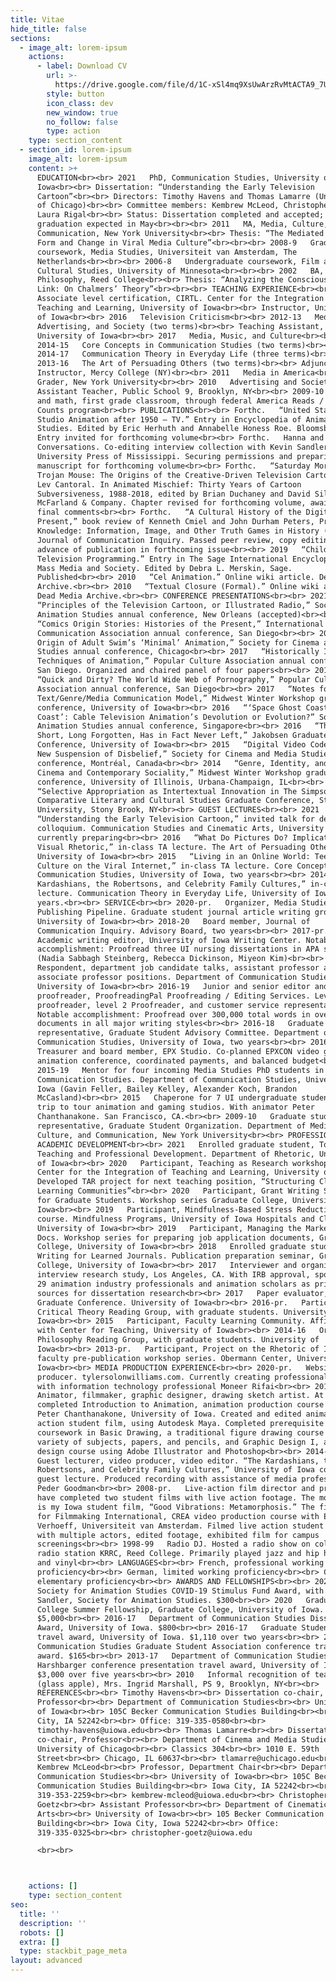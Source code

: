 ```yaml
---
title: Vitae
hide_title: false
sections:
  - image_alt: lorem-ipsum
    actions:
      - label: Download CV
        url: >-
          https://drive.google.com/file/d/1C-xSl4mq9XsUwArzRvMtACTA9_7URBsF/view?usp=sharing
        style: button
        icon_class: dev
        new_window: true
        no_follow: false
        type: action
    type: section_content
  - section_id: lorem-ipsum
    image_alt: lorem-ipsum
    content: >+
      EDUCATION<br><br> 2021   PhD, Communication Studies, University of
      Iowa<br><br> Dissertation: “Understanding the Early Television
      Cartoon”<br><br> Directors: Timothy Havens and Thomas Lamarre (University
      of Chicago)<br><br> Committee members: Kembrew McLeod, Christopher Goetz,
      Laura Rigal<br><br> Status: Dissertation completed and accepted;
      graduation expected in May<br><br><br> 2011   MA, Media, Culture, and
      Communication, New York University<br><br> Thesis: “The Mediated Meme:
      Form and Change in Viral Media Culture”<br><br><br> 2008-9   Graduate
      coursework, Media Studies, Universiteit van Amsterdam, The
      Netherlands<br><br><br> 2006-8   Undergraduate coursework, Film and
      Cultural Studies, University of Minnesota<br><br><br> 2002   BA,
      Philosophy, Reed College<br><br> Thesis: “Analyzing the Conscious-Physical
      Link: On Chalmers’ Theory”<br><br><br> TEACHING EXPERIENCE<br><br> Exp.  
      Associate level certification, CIRTL. Center for the Integration of
      Teaching and Learning, University of Iowa<br><br> Instructor, University
      of Iowa<br><br> 2016   Television Criticism<br><br> 2012-13   Media,
      Advertising, and Society (two terms)<br><br> Teaching Assistant,
      University of Iowa<br><br> 2017   Media, Music, and Culture<br><br>
      2014-15   Core Concepts in Communication Studies (two terms)<br><br>
      2014-17   Communication Theory in Everyday Life (three terms)<br><br>
      2013-16   The Art of Persuading Others (two terms)<br><br> Adjunct
      Instructor, Mercy College (NY)<br><br> 2011   Media in America<br><br>
      Grader, New York University<br><br> 2010   Advertising and Society<br><br>
      Assistant Teacher, Public School 9, Brooklyn, NY<br><br> 2009-10   Reading
      and math, first grade classroom, through federal America Reads / America
      Counts program<br><br> PUBLICATIONS<br><br> Forthc.   “United States
      Studio Animation after 1950 – TV.” Entry in Encyclopedia of Animation
      Studies. Edited by Eric Herhuth and Annabelle Honess Roe. Bloomsbury.
      Entry invited for forthcoming volume<br><br> Forthc.   Hanna and Barbera:
      Conversations. Co-editing interview collection with Kevin Sandler.
      University Press of Mississippi. Securing permissions and preparing
      manuscript for forthcoming volume<br><br> Forthc.   “Saturday Morning
      Trojan Mouse: The Origins of the Creative-Driven Television Cartoon.” With
      Lev Cantoral. In Animated Mischief: Thirty Years of Cartoon
      Subversiveness, 1988-2018, edited by Brian Duchaney and David Silverman.
      McFarland & Company. Chapter revised for forthcoming volume, awaiting
      final comments<br><br> Forthc.   “A Cultural History of the Digital
      Present,” book review of Kenneth Cmiel and John Durham Peters, Promiscuous
      Knowledge: Information, Image, and Other Truth Games in History (2020).
      Journal of Communication Inquiry. Passed peer review, copy editing in
      advance of publication in forthcoming issue<br><br> 2019   “Children’s
      Television Programming.” Entry in The Sage International Encyclopedia of
      Mass Media and Society. Edited by Debra L. Merskin, Sage.
      Published<br><br> 2010   “Cel Animation.” Online wiki article. Dead Media
      Archive.<br><br> 2010   “Textual Closure (Formal).” Online wiki article.
      Dead Media Archive.<br><br> CONFERENCE PRESENTATIONS<br><br> 2021  
      “Principles of the Television Cartoon, or Illustrated Radio,” Society for
      Animation Studies annual conference, New Orleans (accepted)<br><br> 2017  
      “Comics Origin Stories: Histories of the Present,” International
      Communication Association annual conference, San Diego<br><br> 2017   “The
      Origin of Adult Swim’s ‘Minimal’ Animation,” Society for Cinema and Media
      Studies annual conference, Chicago<br><br> 2017   “Historically Innovative
      Techniques of Animation,” Popular Culture Association annual conference,
      San Diego. Organized and chaired panel of four papers<br><br> 2017  
      “Quick and Dirty? The World Wide Web of Pornography,” Popular Culture
      Association annual conference, San Diego<br><br> 2017   “Notes for a
      Text/Genre/Media Communication Model,” Midwest Winter Workshop graduate
      conference, University of Iowa<br><br> 2016   “‘Space Ghost Coast to
      Coast’: Cable Television Animation’s Devolution or Evolution?” Society for
      Animation Studies annual conference, Singapore<br><br> 2016   “The Film
      Short, Long Forgotten, Has in Fact Never Left,” Jakobsen Graduate
      Conference, University of Iowa<br><br> 2015   “Digital Video Codecs: The
      New Suspension of Disbelief,” Society for Cinema and Media Studies annual
      conference, Montréal, Canada<br><br> 2014   “Genre, Identity, and Culture:
      Cinema and Contemporary Sociality,” Midwest Winter Workshop graduate
      conference, University of Illinois, Urbana-Champaign, IL<br><br> 2010  
      “Selective Appropriation as Intertextual Innovation in The Simpsons,”
      Comparative Literary and Cultural Studies Graduate Conference, Stony Brook
      University, Stony Brook, NY<br><br> GUEST LECTURES<br><br> 2021  
      “Understanding the Early Television Cartoon,” invited talk for department
      colloquium. Communication Studies and Cinematic Arts, University of Iowa,
      currently preparing<br><br> 2016   “What Do Pictures Do? Implications for
      Visual Rhetoric,” in-class TA lecture. The Art of Persuading Others,
      University of Iowa<br><br> 2015   “Living in an Online World: Teenage
      Culture on the Viral Internet,” in-class TA lecture. Core Concepts in
      Communication Studies, University of Iowa, two years<br><br> 2014-8   “The
      Kardashians, the Robertsons, and Celebrity Family Cultures,” in-class TA
      lecture. Communication Theory in Everyday Life, University of Iowa, four
      years.<br><br> SERVICE<br><br> 2020-pr.   Organizer, Media Studies
      Publishing Pipeline. Graduate student journal article writing group,
      University of Iowa<br><br> 2018-20   Board member, Journal of
      Communication Inquiry. Advisory Board, two years<br><br> 2017-pr.  
      Academic writing editor, University of Iowa Writing Center. Notable
      accomplishment: Proofread three UI nursing dissertations in APA style
      (Nadia Sabbagh Steinberg, Rebecca Dickinson, Miyeon Kim)<br><br> 2017-18  
      Respondent, department job candidate talks, assistant professor and
      associate professor positions. Department of Communication Studies,
      University of Iowa<br><br> 2016-19   Junior and senior editor and
      proofreader, ProofreadingPal Proofreading / Editing Services. Level 1
      proofreader, level 2 Proofreader, and customer service representative.
      Notable accomplishment: Proofread over 300,000 total words in over 200
      documents in all major writing styles<br><br> 2016-18   Graduate student
      representative, Graduate Student Advisory Committee. Department of
      Communication Studies, University of Iowa, two years<br><br> 2016-17  
      Treasurer and board member, EPX Studio. Co-planned EPXCON video game and
      animation conference, coordinated payments, and balanced budget<br><br>
      2015-19   Mentor for four incoming Media Studies PhD students in
      Communication Studies. Department of Communication Studies, University of
      Iowa (Gavin Feller, Bailey Kelley, Alexander Koch, Brandon
      McCasland)<br><br> 2015   Chaperone for 7 UI undergraduate students on
      trip to tour animation and gaming studios. With animator Peter
      Chanthanakone. San Francisco, CA.<br><br> 2009-10   Graduate student
      representative, Graduate Student Organization. Department of Media,
      Culture, and Communication, New York University<br><br> PROFESSIONAL AND
      ACADEMIC DEVELOPMENT<br><br> 2021   Enrolled graduate student, Topics in
      Teaching and Professional Development. Department of Rhetoric, University
      of Iowa<br><br> 2020   Participant, Teaching as Research workshop series.
      Center for the Integration of Teaching and Learning, University of Iowa.
      Developed TAR project for next teaching position, “Structuring Classroom
      Learning Communities”<br><br> 2020   Participant, Grant Writing Seminar
      for Graduate Students. Workshop series Graduate College, University of
      Iowa<br><br> 2019   Participant, Mindfulness-Based Stress Reduction
      course. Mindfulness Programs, University of Iowa Hospitals and Clinics,
      University of Iowa<br><br> 2019   Participant, Managing the Market – Job
      Docs. Workshop series for preparing job application documents, Graduate
      College, University of Iowa<br><br> 2018   Enrolled graduate student,
      Writing for Learned Journals. Publication preparation seminar, Graduate
      College, University of Iowa<br><br> 2017   Interviewer and organizer,
      interview research study, Los Angeles, CA. With IRB approval, spoke with
      29 animation industry professionals and animation scholars as primary
      sources for dissertation research<br><br> 2017   Paper evaluator, Jakobsen
      Graduate Conference. University of Iowa<br><br> 2016-pr.   Participant,
      Critical Theory Reading Group, with graduate students. University of
      Iowa<br><br> 2015   Participant, Faculty Learning Community. Affiliated
      with Center for Teaching, University of Iowa<br><br> 2014-16   Organizer,
      Philosophy Reading Group, with graduate students. University of
      Iowa<br><br> 2013-pr.   Participant, Project on the Rhetoric of Inquiry,
      faculty pre-publication workshop series. Obermann Center, University of
      Iowa<br><br> MEDIA PRODUCTION EXPERIENCE<br><br> 2020-pr.   Website
      producer. tylersolonwilliams.com. Currently creating professional web site
      with information technology professional Moneer Rifai<br><br> 2015-pr.
      Animator, filmmaker, graphic designer, drawing sketch artist. At Iowa,
      completed Introduction to Animation, animation production course with
      Peter Chanthanakone, University of Iowa. Created and edited animated/live
      action student film, using Autodesk Maya. Completed prerequisite
      coursework in Basic Drawing, a traditional figure drawing course using a
      variety of subjects, papers, and pencils, and Graphic Design I, a digital
      design course using Adobe Illustrator and Photoshop<br><br> 2014-pr.  
      Guest lecturer, video producer, video editor. “The Kardashians, the
      Robertsons, and Celebrity Family Cultures,” University of Iowa course
      guest lecture. Produced recording with assistance of media professional
      Peder Goodman<br><br> 2008-pr.   Live-action film director and producer. I
      have completed two student films with live action footage. The most recent
      is my Iowa student film, “Good Vibrations: Metamorphosis.” The first was
      for Filmmaking International, CREA video production course with Ellen
      Verhoeff, Universiteit van Amsterdam. Filmed live action student films
      with multiple actors, edited footage, exhibited film for campus
      screenings<br><br> 1998-99   Radio DJ. Hosted a radio show on college
      radio station KRRC, Reed College. Primarily played jazz and hip hop on CD
      and vinyl<br><br> LANGUAGES<br><br> French, professional working
      proficiency<br><br> German, limited working proficiency<br><br> Chinese,
      elementary proficiency<br><br> AWARDS AND FELLOWSHIPS<br><br> 2020  
      Society for Animation Studies COVID-19 Stimulus Fund Award, with Kevin
      Sandler, Society for Animation Studies. $300<br><br> 2020   Graduate
      College Summer Fellowship, Graduate College, University of Iowa.
      $5,000<br><br> 2016-17   Department of Communication Studies Dissertation
      Award, University of Iowa. $800<br><br> 2016-17   Graduate Student Senate
      travel award, University of Iowa. $1,110 over two years<br><br> 2016  
      Communication Studies Graduate Student Association conference travel
      award. $165<br><br> 2013-17   Department of Communication Studies
      Harshbarger conference presentation travel award, University of Iowa.
      $3,000 over five years<br><br> 2010   Informal recognition of teaching
      (glass apple), Mrs. Ingrid Marshall, PS 9, Brooklyn, NY<br><br>
      REFERENCES<br><br> Timothy Havens<br><br> Dissertation co-chair,
      Professor<br><br> Department of Communication Studies<br><br> University
      of Iowa<br><br> 105C Becker Communication Studies Building<br><br> Iowa
      City, IA 52242<br><br> Office: 319-335-0580<br><br>
      timothy-havens@uiowa.edu<br><br> Thomas Lamarre<br><br> Dissertation
      co-chair, Professor<br><br> Department of Cinema and Media Studies<br><br>
      University of Chicago<br><br> Classics 304<br><br> 1010 E. 59th
      Street<br><br> Chicago, IL 60637<br><br> tlamarre@uchicago.edu<br><br>
      Kembrew McLeod<br><br> Professor, Department Chair<br><br> Department of
      Communication Studies<br><br> University of Iowa<br><br> 105C Becker
      Communication Studies Building<br><br> Iowa City, IA 52242<br><br> Office:
      319-353-2259<br><br> kembrew-mcleod@uiowa.edu<br><br> Christopher
      Goetz<br><br> Assistant Professor<br><br> Department of Cinematic
      Arts<br><br> University of Iowa<br><br> 105 Becker Communication Studies
      Building<br><br> Iowa City, Iowa 52242<br><br> Office:
      319-335-0325<br><br> christopher-goetz@uiowa.edu

      <br><br>



    actions: []
    type: section_content
seo:
  title: ''
  description: ''
  robots: []
  extra: []
  type: stackbit_page_meta
layout: advanced
---
```

